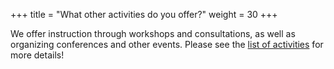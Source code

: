 +++
title = "What other activities do you offer?"
weight = 30
+++

We offer instruction through workshops and consultations, as well as organizing conferences and other events. Please see the [list of activities](/resources) for more details!
